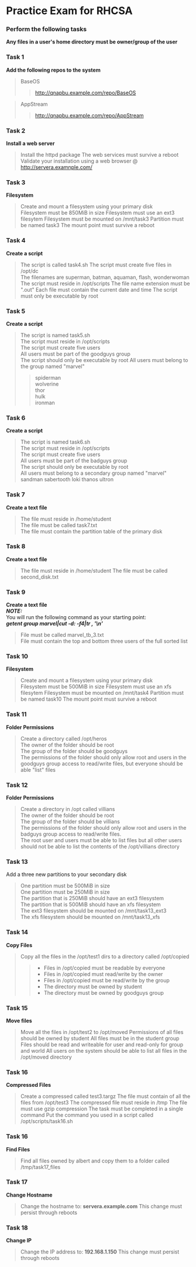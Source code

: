 # Practice Exam for RHCSA

### Perform the following tasks

**Any files in a user's home directory must be owner/group of the user**

### Task 1
**Add the following repos to the system**
> BaseOS 
>> http://qnapbu.example.com/repo/BaseOS  

> AppStream  
>> http://qnapbu.example.com/repo/AppStream  

### Task 2
**Install a web server**
> Install the httpd package
> The web services must survive a reboot
> Validate your installation using a web browser @ http://servera.examnple.com/

### Task 3
**Filesystem** 
>Create and mount a filesystem using your primary disk  
>Filesystem must be 850MiB in size
>Filesystem must use an ext3 filesytem
>Filesystem must be mounted on /mnt/task3
>Partition must be named task3
>The mount point must survive a reboot

### Task 4
**Create a script**
> The script is called task4.sh
> The script must create five files in /opt/dc  
> The filenames are superman, batman, aquaman, flash, wonderwoman  
> The script must reside in /opt/scripts
> The file name extension must be ".out"
> Each file must contain the current date and time
> The script must only be executable by root

### Task 5
**Create a script**
>The script is named task5.sh   
>The script must reside in /opt/scripts  
>The script must create five users  
>All users must be part of the goodguys group  
>The script should only be executable by root
>All users must belong to the group named "marvel"
>> spiderman  
>> wolverine  
>> thor  
>> hulk  
>> ironman  

### Task 6
**Create a script**
>The script is named task6.sh  
>The script must reside in /opt/scripts  
>The script must create five users  
>All users must be part of the badguys group  
>The script should only be executable by root  
>All users must belong to a secondary group named "marvel"  
        sandman
        sabertooth
        loki
        thanos
        ultron

### Task 7
**Create a text file**
>The file must reside in /home/student  
>The file must be called task7.txt  
>The file must contain the partition table of the primary disk

### Task 8
**Create a text file**
>The file must reside in /home/student
>The file must be called second_disk.txt

### Task 9
**Create a text file**  
***NOTE:***  
You will run the following command as your starting point:  
***getent group marvel|cut -d: -f4|tr , '\n'***   

>File must be called marvel_tb_3.txt  
>File must contain the top and bottom three users of the full sorted list  

### Task 10
**Filesystem** 
>Create and mount a filesystem using your primary disk  
>Filesystem must be 500MiB in size
>Filesystem must use an xfs filesytem
>Filesystem must be mounted on /mnt/task4
>Partition must be named task10
>The mount point must survive a reboot

### Task 11
**Folder Permissions**
>Create a directory called /opt/heros  
>The owner of the folder should be root  
>The group of the folder should be goodguys   
>The permissions of the folder should only allow root and users in the goodguys group access to read/write files, but everyone should be able "list" files  

### Task 12
**Folder Permissions**  
>Create a directory in /opt called villians  
>The owner of the folder should be root  
>The group of the folder should be villians  
>The permissions of the folder should only allow root and users in the badguys group access to read/write files.  
>The root user and users must be able to list files but all other users should not be able to list the contents of the /opt/villians directory

### Task 13
Add a three new partitions to your secondary disk
>One partition must be 500MiB in size  
>One partition must be 250MiB in size  
>The partition that is 250MiB should have an ext3 filesystem  
>The partition that is 500MiB should have an xfs filesystem  
>The ext3 filesystem should be mounted on /mnt/task13_ext3  
>The xfs filesystem should be mounted on /mnt/task13_xfs  

### Task 14
**Copy Files**
>Copy all the files in the /opt/test1 dirs to a directory called /opt/copied  
>>* Files in /opt/copied must be readable by everyone
>>* Files in /opt/copied must read/write by the owner
>>* Files in /opt/copied must be read/write by the group
>>* The directory must be owned by student   
>>* The directory must be owned by goodguys group

### Task 15
**Move files**
>Move all the files in /opt/test2 to /opt/moved
>Permissions of all files should be owned by student
>All files must be in the student group
>Files should be read and writeable for user and read-only for group and world
>All users on the system should be able to list all files in the /opt/moved directory

### Task 16
**Compressed Files**
>Create a compressed called test3.targz
>The file must contain of all the files from /opt/test3 
>The compressed file must reside in /tmp
>The file must use gzip compression
>The task must be completed in a single command
>Put the command you used in a script called /opt/scripts/task16.sh

### Task 16
**Find Files**
>Find all files owned by albert and copy them to a folder called
/tmp/task17_files

### Task 17
**Change Hostname**
>Change the hostname to: **servera.example.com**
>This change must persist through reboots

### Task 18
**Change IP**
>Change the IP address to: **192.168.1.150**
>This change must persist through reboots
>

